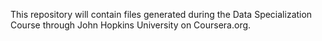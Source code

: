 This repository will contain files generated during the Data
Specialization Course through John Hopkins University on 
Coursera.org.